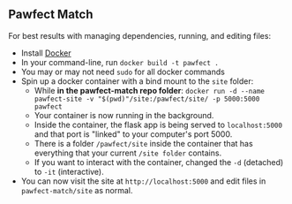 ## Pawfect Match ##

For best results with managing dependencies, running, and editing files:
* Install [Docker](https://docs.docker.com/install/overview/)
* In your command-line, run `docker build -t pawfect .`
* You may or may not need `sudo` for all docker commands
* Spin up a docker container with a bind mount to the `site` folder:
  * While **in the pawfect-match repo folder**: `docker run -d --name pawfect-site -v "$(pwd)"/site:/pawfect/site/ -p 5000:5000 pawfect`
  * Your container is now running in the background.
  * Inside the container, the flask app is being served to `localhost:5000` and that port is "linked" to your computer's port 5000.
  * There is a folder `/pawfect/site` inside the container that has everything that your current `/site folder` contains.
  * If you want to interact with the container, changed the `-d` (detached) to `-it` (interactive).
* You can now visit the site at `http://localhost:5000` and edit files in `pawfect-match/site` as normal.
